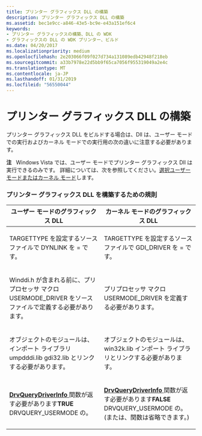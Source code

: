 ```yaml
---
title: プリンター グラフィックス DLL の構築
description: プリンター グラフィックス DLL の構築
ms.assetid: bec1e9cc-a846-43e5-bc9e-e43a151ef6c4
keywords:
- プリンター グラフィックスの構築、DLL の WDK
- グラフィックスの DLL の WDK プリンター、ビルド
ms.date: 04/20/2017
ms.localizationpriority: medium
ms.openlocfilehash: 2e203066f09f027d734a131089edb42948f218eb
ms.sourcegitcommit: a33b7978e22d5bb9f65ca7056f955319049a2e4c
ms.translationtype: MT
ms.contentlocale: ja-JP
ms.lasthandoff: 01/31/2019
ms.locfileid: "56550044"
---
```

# <a name="building-a-printer-graphics-dll"></a>プリンター グラフィックス DLL の構築





プリンター グラフィックス DLL をビルドする場合は、Dll は、ユーザー モードでの実行およびカーネル モードでの実行用の次の違いに注意する必要があります。

**注**   Windows Vista では、ユーザー モードでプリンター グラフィックス Dll は実行できるのみです。 詳細については、次を参照してください。[選択ユーザー モードまたはカーネル モード](choosing-user-mode-or-kernel-mode.md)します。

 

### <a name="rules-for-building-a-printer-graphics-dll"></a>プリンター グラフィックス DLL を構築するための規則

<table>
<colgroup>
<col width="50%" />
<col width="50%" />
</colgroup>
<thead>
<tr class="header">
<th>ユーザー モードのグラフィックス DLL</th>
<th>カーネル モードのグラフィックス DLL</th>
</tr>
</thead>
<tbody>
<tr class="odd">
<td><p>TARGETTYPE を設定するソース ファイルで DYNLINK を = です。</p></td>
<td><p>TARGETTYPE を設定するソース ファイルで GDI_DRIVER を = です。</p></td>
</tr>
<tr class="even">
<td><p>Winddi.h が含まれる前に、プリプロセッサ マクロ USERMODE_DRIVER をソース ファイルで定義する必要があります。</p></td>
<td><p>プリプロセッサ マクロ USERMODE_DRIVER を定義する必要があります。</p></td>
</tr>
<tr class="odd">
<td><p>オブジェクトのモジュールは、インポート ライブラリ umpdddi.lib gdi32.lib とリンクする必要があります。</p></td>
<td><p>オブジェクトのモジュールは、win32k.lib インポート ライブラリとリンクする必要があります。</p></td>
</tr>
<tr class="even">
<td><p><a href="https://msdn.microsoft.com/library/windows/hardware/ff556261" data-raw-source="[&lt;strong&gt;DrvQueryDriverInfo&lt;/strong&gt;](https://msdn.microsoft.com/library/windows/hardware/ff556261)"> <strong>DrvQueryDriverInfo</strong> </a>関数が返す必要があります<strong>TRUE</strong> DRVQUERY_USERMODE の。</p></td>
<td><p><a href="https://msdn.microsoft.com/library/windows/hardware/ff556261" data-raw-source="[&lt;strong&gt;DrvQueryDriverInfo&lt;/strong&gt;](https://msdn.microsoft.com/library/windows/hardware/ff556261)"> <strong>DrvQueryDriverInfo</strong> </a>関数が返す必要があります<strong>FALSE</strong> DRVQUERY_USERMODE の。 (または、関数は省略できます。)</p></td>
</tr>
</tbody>
</table>

 

 

 





